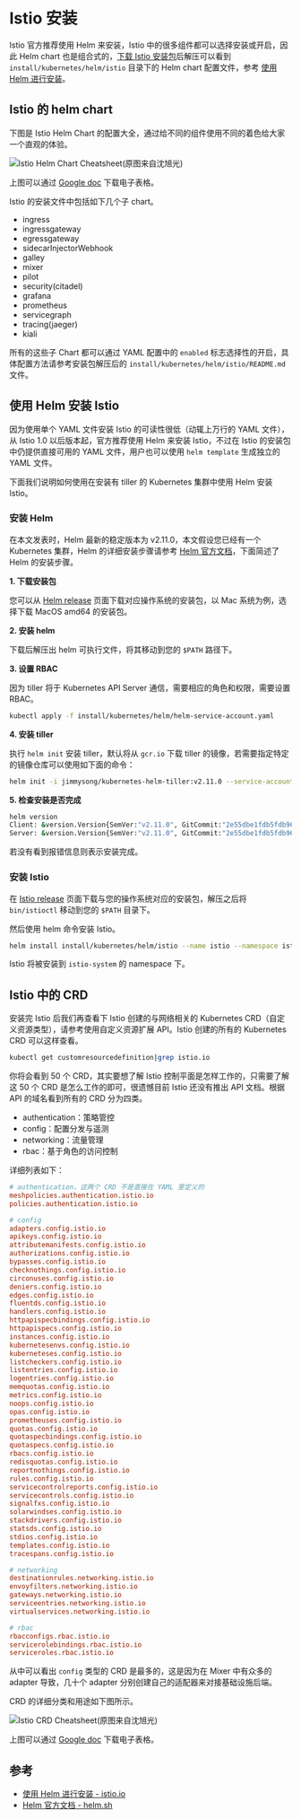 # Istio 安装

Istio 官方推荐使用 Helm 来安装，Istio 中的很多组件都可以选择安装或开启，因此 Helm chart 也是组合式的，[下载 Istio 安装包](https://github.com/istio/istio/releases)后解压可以看到 `install/kubernetes/helm/istio` 目录下的 Helm chart 配置文件，参考 [使用 Helm 进行安装](https://istio.io/zh/docs/setup/kubernetes/helm-install/)。

## Istio 的 helm chart

下图是 Istio Helm Chart 的配置大全，通过给不同的组件使用不同的着色给大家一个直观的体验。

![Istio Helm Chart Cheatsheet(原图来自沈旭光)](../images/istio-chart-cheatsheet.jpg)

上图可以通过 [Google doc](https://docs.google.com/spreadsheets/d/14eXerRWNsCJDUrKWjoQIwwxbB8TnvrbgQQvC0RmWFD4/edit#gid=0) 下载电子表格。

Istio 的安装文件中包括如下几个子 chart。

- ingress
- ingressgateway
- egressgateway
- sidecarInjectorWebhook
- galley
- mixer
- pilot
- security(citadel)
- grafana
- prometheus
- servicegraph
- tracing(jaeger)
- kiali

所有的这些子 Chart 都可以通过 YAML 配置中的 `enabled` 标志选择性的开启，具体配置方法请参考安装包解压后的 `install/kubernetes/helm/istio/README.md` 文件。

## 使用 Helm 安装 Istio

因为使用单个 YAML 文件安装 Istio 的可读性很低（动辄上万行的 YAML 文件），从 Istio 1.0 以后版本起，官方推荐使用 Helm 来安装 Istio，不过在 Istio 的安装包中仍提供直接可用的 YAML 文件，用户也可以使用 `helm template` 生成独立的 YAML 文件。

下面我们说明如何使用在安装有 tiller 的 Kubernetes 集群中使用 Helm 安装 Istio。

### 安装 Helm

在本文发表时，Helm 最新的稳定版本为 v2.11.0，本文假设您已经有一个 Kubernetes 集群，Helm 的详细安装步骤请参考 [Helm 官方文档](https://docs.helm.sh/using_helm)，下面简述了 Helm 的安装步骤。

**1. 下载安装包**

您可以从 [Helm release](https://github.com/helm/helm/releases) 页面下载对应操作系统的安装包，以 Mac 系统为例，选择下载 MacOS amd64 的安装包。

**2. 安装 helm**

下载后解压出 helm 可执行文件，将其移动到您的 `$PATH` 路径下。

**3. 设置 RBAC**

因为 tiller 将于 Kubernetes API Server 通信，需要相应的角色和权限，需要设置 RBAC。

```bash
kubectl apply -f install/kubernetes/helm/helm-service-account.yaml
```

**4. 安装 tiller**

执行 `helm init` 安装 tiller，默认将从 `gcr.io` 下载 tiller 的镜像，若需要指定特定的镜像仓库可以使用如下面的命令：

```bash
helm init -i jimmysong/kubernetes-helm-tiller:v2.11.0 --service-account tiller
```

**5. 检查安装是否完成**

```bash
helm version
Client: &version.Version{SemVer:"v2.11.0", GitCommit:"2e55dbe1fdb5fdb96b75ff144a339489417b146b", GitTreeState:"clean"}
Server: &version.Version{SemVer:"v2.11.0", GitCommit:"2e55dbe1fdb5fdb96b75ff144a339489417b146b", GitTreeState:"clean"}
```

若没有看到报错信息则表示安装完成。

### 安装 Istio

在 [Istio release](https://github.com/istio/istio/releases/) 页面下载与您的操作系统对应的安装包，解压之后将 `bin/istioctl` 移动到您的 `$PATH` 目录下。

然后使用 helm 命令安装 Istio。

```bash
helm install install/kubernetes/helm/istio --name istio --namespace istio-system
```

Istio 将被安装到 `istio-system` 的 namespace 下。

## Istio 中的 CRD

安装完 Istio 后我们再查看下 Istio 创建的与网络相关的 Kubernetes CRD（自定义资源类型），请参考使用自定义资源扩展 API。Istio 创建的所有的 Kubernetes CRD 可以这样查看。

```bash
kubectl get customresourcedefinition|grep istio.io
```

你将会看到 50 个 CRD，其实要想了解 Istio 控制平面是怎样工作的，只需要了解这 50 个 CRD 是怎么工作的即可，很遗憾目前 Istio 还没有推出 API 文档。根据 API 的域名看到所有的 CRD 分为四类。

- authentication：策略管控
- config：配置分发与遥测
- networking：流量管理
- rbac：基于角色的访问控制

详细列表如下：

```ini
# authentication，这两个 CRD 不是直接在 YAML 里定义的
meshpolicies.authentication.istio.io
policies.authentication.istio.io

# config
adapters.config.istio.io
apikeys.config.istio.io
attributemanifests.config.istio.io
authorizations.config.istio.io
bypasses.config.istio.io
checknothings.config.istio.io
circonuses.config.istio.io
deniers.config.istio.io
edges.config.istio.io
fluentds.config.istio.io
handlers.config.istio.io
httpapispecbindings.config.istio.io
httpapispecs.config.istio.io
instances.config.istio.io
kubernetesenvs.config.istio.io
kuberneteses.config.istio.io
listcheckers.config.istio.io
listentries.config.istio.io
logentries.config.istio.io
memquotas.config.istio.io
metrics.config.istio.io
noops.config.istio.io
opas.config.istio.io
prometheuses.config.istio.io
quotas.config.istio.io
quotaspecbindings.config.istio.io
quotaspecs.config.istio.io
rbacs.config.istio.io
redisquotas.config.istio.io
reportnothings.config.istio.io
rules.config.istio.io
servicecontrolreports.config.istio.io
servicecontrols.config.istio.io
signalfxs.config.istio.io
solarwindses.config.istio.io
stackdrivers.config.istio.io
statsds.config.istio.io
stdios.config.istio.io
templates.config.istio.io
tracespans.config.istio.io

# networking
destinationrules.networking.istio.io
envoyfilters.networking.istio.io
gateways.networking.istio.io
serviceentries.networking.istio.io
virtualservices.networking.istio.io

# rbac
rbacconfigs.rbac.istio.io
servicerolebindings.rbac.istio.io
serviceroles.rbac.istio.io
```

从中可以看出 `config` 类型的 CRD 是最多的，这是因为在 Mixer 中有众多的 adapter 导致，几十个 adapter 分别创建自己的适配器来对接基础设施后端。

CRD 的详细分类和用途如下图所示。

![Istio CRD Cheatsheet(原图来自沈旭光)](../images/istio-crd-cheatsheet.png)

上图可以通过 [Google doc](https://docs.google.com/spreadsheets/d/14eXerRWNsCJDUrKWjoQIwwxbB8TnvrbgQQvC0RmWFD4/edit#gid=0) 下载电子表格。

## 参考

- [使用 Helm 进行安装 - istio.io](https://istio.io/zh/docs/setup/kubernetes/helm-install/)
- [Helm 官方文档 - helm.sh](https://docs.helm.sh/)
